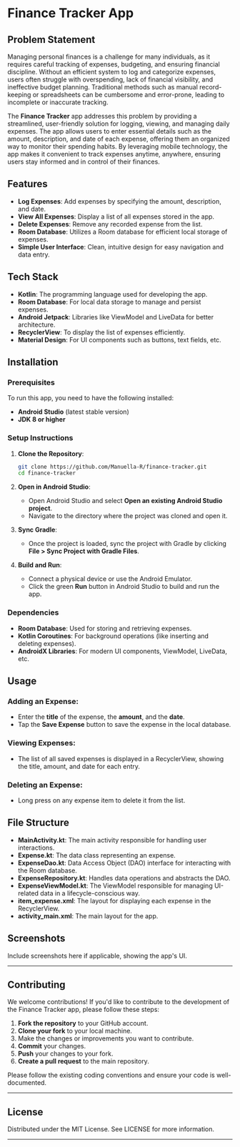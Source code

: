 # Finance Tracker App

## Problem Statement

Managing personal finances is a challenge for many individuals, as it requires careful tracking of expenses, budgeting, and ensuring financial discipline. Without an efficient system to log and categorize expenses, users often struggle with overspending, lack of financial visibility, and ineffective budget planning. Traditional methods such as manual record-keeping or spreadsheets can be cumbersome and error-prone, leading to incomplete or inaccurate tracking.

The **Finance Tracker** app addresses this problem by providing a streamlined, user-friendly solution for logging, viewing, and managing daily expenses. The app allows users to enter essential details such as the amount, description, and date of each expense, offering them an organized way to monitor their spending habits. By leveraging mobile technology, the app makes it convenient to track expenses anytime, anywhere, ensuring users stay informed and in control of their finances.

## Features

- **Log Expenses**: Add expenses by specifying the amount, description, and date.
- **View All Expenses**: Display a list of all expenses stored in the app.
- **Delete Expenses**: Remove any recorded expense from the list.
- **Room Database**: Utilizes a Room database for efficient local storage of expenses.
- **Simple User Interface**: Clean, intuitive design for easy navigation and data entry.

## Tech Stack

- **Kotlin**: The programming language used for developing the app.
- **Room Database**: For local data storage to manage and persist expenses.
- **Android Jetpack**: Libraries like ViewModel and LiveData for better architecture.
- **RecyclerView**: To display the list of expenses efficiently.
- **Material Design**: For UI components such as buttons, text fields, etc.

## Installation

### Prerequisites

To run this app, you need to have the following installed:
- **Android Studio** (latest stable version)
- **JDK 8 or higher**

### Setup Instructions

1. **Clone the Repository**:
   ```bash
   git clone https://github.com/Manuella-R/finance-tracker.git
   cd finance-tracker
   ```

2. **Open in Android Studio**:
   - Open Android Studio and select **Open an existing Android Studio project**.
   - Navigate to the directory where the project was cloned and open it.

3. **Sync Gradle**:
   - Once the project is loaded, sync the project with Gradle by clicking **File > Sync Project with Gradle Files**.

4. **Build and Run**:
   - Connect a physical device or use the Android Emulator.
   - Click the green **Run** button in Android Studio to build and run the app.

### Dependencies

- **Room Database**: Used for storing and retrieving expenses.
- **Kotlin Coroutines**: For background operations (like inserting and deleting expenses).
- **AndroidX Libraries**: For modern UI components, ViewModel, LiveData, etc.

## Usage

### Adding an Expense:
- Enter the **title** of the expense, the **amount**, and the **date**.
- Tap the **Save Expense** button to save the expense in the local database.

### Viewing Expenses:
- The list of all saved expenses is displayed in a RecyclerView, showing the title, amount, and date for each entry.

### Deleting an Expense:
- Long press on any expense item to delete it from the list.

## File Structure

- **MainActivity.kt**: The main activity responsible for handling user interactions.
- **Expense.kt**: The data class representing an expense.
- **ExpenseDao.kt**: Data Access Object (DAO) interface for interacting with the Room database.
- **ExpenseRepository.kt**: Handles data operations and abstracts the DAO.
- **ExpenseViewModel.kt**: The ViewModel responsible for managing UI-related data in a lifecycle-conscious way.
- **item_expense.xml**: The layout for displaying each expense in the RecyclerView.
- **activity_main.xml**: The main layout for the app.

## Screenshots

Include screenshots here if applicable, showing the app's UI.

---

## Contributing

We welcome contributions! If you'd like to contribute to the development of the Finance Tracker app, please follow these steps:

1. **Fork the repository** to your GitHub account.
2. **Clone your fork** to your local machine.
3. Make the changes or improvements you want to contribute.
4. **Commit** your changes.
5. **Push** your changes to your fork.
6. **Create a pull request** to the main repository.

Please follow the existing coding conventions and ensure your code is well-documented.

---

## License

Distributed under the MIT License. See LICENSE for more information.

---

